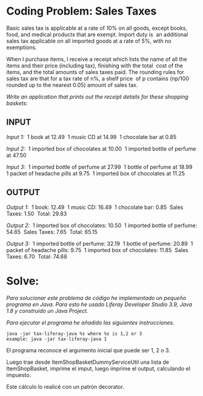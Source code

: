 
# Coding Problem: Sales Taxes 
Basic sales tax is applicable at a rate of 10% on all goods, except books, food, and medical products that are exempt. Import duty is  an additional sales tax applicable on all imported goods at a rate of 5%, with no exemptions. 

When I purchase items, I receive a receipt which lists the name of all the items and their price (including tax), finishing with the total  cost of the items, and the total amounts of sales taxes paid. The rounding rules for sales tax are that for a tax rate of n%, a shelf price  of p contains (np/100 rounded up to the nearest 0.05) amount of sales tax. 

*Write an application that prints out the receipt details for these shopping baskets:* 
## INPUT 	
*Input 1:* 
1 book at 12.49 
1 music CD at 14.99 
1 chocolate bar at 0.85 

*Input 2:* 
1 imported box of chocolates at 10.00 
1 imported bottle of perfume at 47.50 

*Input 3:* 
1 imported bottle of perfume at 27.99 
1 bottle of perfume at 18.99 
1 packet of headache pills at 9.75 
1 imported box of chocolates at 11.25 

## OUTPUT 
*Output 1:* 
1 book: 12.49 
1 music CD: 16.49 
1 chocolate bar: 0.85 
Sales Taxes: 1.50 
Total: 29.83 

*Output 2:* 
1 imported box of chocolates: 10.50 
1 imported bottle of perfume: 54.65 
Sales Taxes: 7.65 
Total: 65.15 

*Output 3:* 
1 imported bottle of perfume: 32.19 
1 bottle of perfume: 20.89 
1 packet of headache pills: 9.75 
1 imported box of chocolates: 11.85 
Sales Taxes: 6.70 
Total: 74.68

# Solve:
*Para solucionar este problema de código he implementado un pequeño programa en Java. Para esto he usado Liferay Developer Studio 3.9, Java 1.8 y construido un Java Project.*

*Para ejecutar el programa he añadido las siguientes instrucciones.*

```
java -jar tax-liferay-java %s where %s is 1,2 or 3
example: java -jar tax-liferay-java 1
```

El programa reconoce el argumento inicial que puede ser 1, 2 o 3.

Luego trae desde ItemShopBasketDummyServiceUtil una lista de ItemShopBasket, imprime el imput, luego imprime el output, calculando el impuesto.

Este cálculo lo realicé con un patrón decorator.


